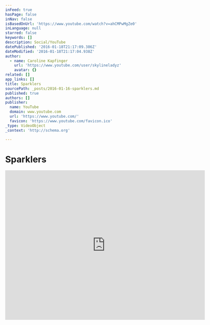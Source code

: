 ```yaml
---
inFeed: true
hasPage: false
inNav: false
isBasedOnUrl: 'https://www.youtube.com/watch?v=ahCMPwMgZe0'
inLanguage: null
starred: false
keywords: []
description: Social/YouTube
datePublished: '2016-01-18T21:17:09.386Z'
dateModified: '2016-01-18T21:17:04.938Z'
author:
  - name: Caroline Kapfinger
    url: 'https://www.youtube.com/user/skylineladyz'
    avatar: {}
related: []
app_links: []
title: Sparklers
sourcePath: _posts/2016-01-16-sparklers.md
published: true
authors: []
publisher:
  name: YouTube
  domain: www.youtube.com
  url: 'https://www.youtube.com/'
  favicon: 'https://www.youtube.com/favicon.ico'
_type: VideoObject
_context: 'http://schema.org'

---
```

# Sparklers

<iframe src="https://cdn.embedly.com/widgets/media.html?src=https%3A%2F%2Fwww.youtube.com%2Fembed%2FahCMPwMgZe0%3Ffeature%3Doembed&amp;url=https%3A%2F%2Fwww.youtube.com%2Fwatch%3Fv%3DahCMPwMgZe0&amp;image=https%3A%2F%2Fi.ytimg.com%2Fvi%2FahCMPwMgZe0%2Fhqdefault.jpg&amp;key=b7d04c9b404c499eba89ee7072e1c4f7&amp;type=text%2Fhtml&amp;schema=youtube" width="640" height="480" scrolling="no" frameborder="0" allowfullscreen="allowfullscreen" style=""></iframe>
